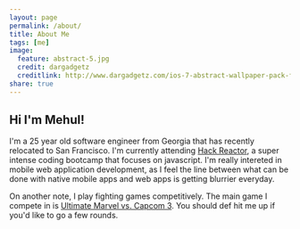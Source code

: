 ```yaml
---
layout: page
permalink: /about/
title: About Me
tags: [me]
image:
  feature: abstract-5.jpg
  credit: dargadgetz
  creditlink: http://www.dargadgetz.com/ios-7-abstract-wallpaper-pack-for-iphone-5-and-ipod-touch-retina/
share: true
---
```


## Hi I'm Mehul!

I'm a 25 year old software engineer from Georgia that has recently relocated to San Francisco. I'm currently attending [Hack Reactor](http://hackreactor.com), a super intense coding bootcamp that focuses on javascript. I'm really intereted in mobile web application development, as I feel the line between what can be done with native mobile apps and web apps is getting blurrier everyday.

On another note, I play fighting games competitively. The main game I compete in is [Ultimate Marvel vs. Capcom 3](http://www.youtube.com/watch?v=vkeKkrxoT8M). You should def hit me up if you'd like to go a few rounds.